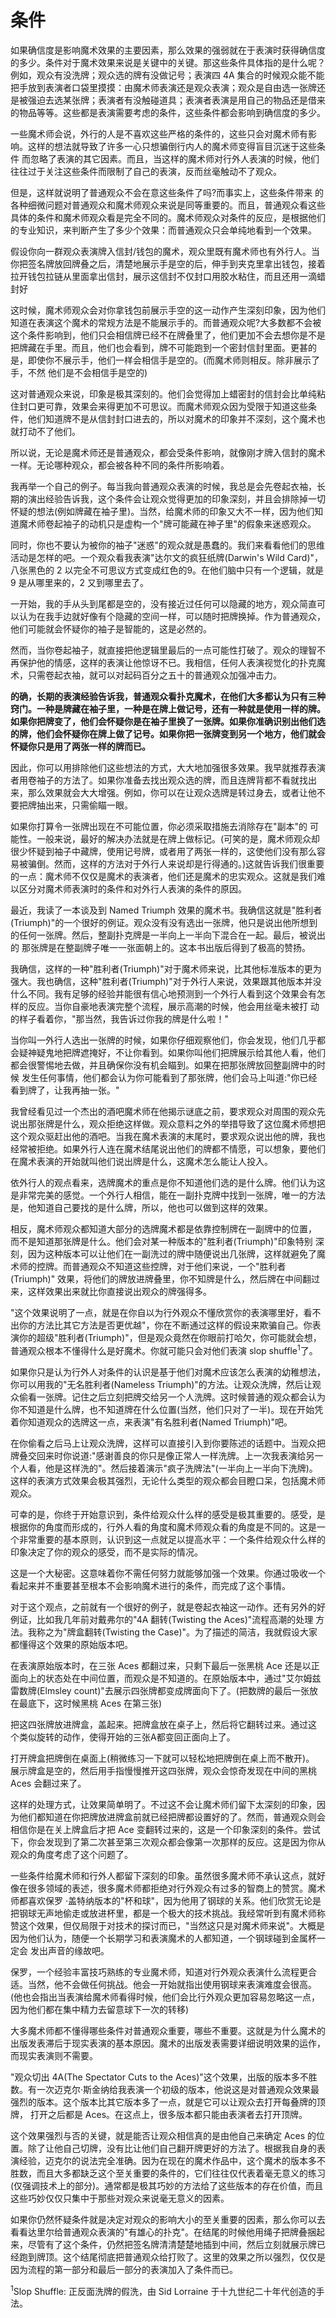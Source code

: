 # 条件

如果确信度是影响魔术效果的主要因素，那么效果的强弱就在于表演时获得确信度的多少。条件对于魔术效果来说是关键中的关键。那这些条件具体指的是什么呢？例如，观众有没洗牌；观众选的牌有没做记号；表演四 4A 集合的时候观众能不能把手放到表演者口袋里摸摸：由魔术师表演还是观众表演；观众是自由选一张牌还是被强迫去选某张牌；表演者有没触碰道具；表演者表演是用自己的物品还是借来的物品等等。这些都是表演需要考虑的条件，这些条件都会影响到确信度的多少。

一些魔术师会说，外行的人是不喜欢这些严格的条件的，这些只会对魔术师有影响。这样的想法就导致了许多一心只想骗倒行内人的魔术师变得盲目沉迷于这些条件 而忽略了表演的其它因素。而且，当这样的魔术师对行外人表演的时候，他们往往过于关注这些条件而限制了自己的表演，反而丝毫触动不了观众。

但是，这样就说明了普通观众不会在意这些条件了吗?而事实上，这些条件带来 的各种细微问题对普通观众和魔术师观众来说是同等重要的。而且，普通观众看这些 具体的条件和魔术师观众看是完全不同的。魔术师观众对条件的反应，是根据他们的专业知识，来判断产生了多少个效果：而普通观众只会单纯地看到一个效果。

假设你向一群观众表演牌入信封/钱包的魔术，观众里既有魔术师也有外行人。当你把签名牌放回牌叠之后，清楚地展示手是空的后，伸手到夹克里拿出钱包，接着拉开钱包拉链从里面拿出信封，展示这信封不仅封口用胶水粘住，而且还用一滴蜡封好

这时候，魔术师观众会对你拿钱包前展示手空的这一动作产生深刻印象，因为他们知道在表演这个魔术的常规方法是不能展示手的。而普通观众呢?大多数都不会被这个条件影响到，他们只会相信牌已经不在牌叠里了，他们更加不会去想你是不是把牌藏在手里。而且，他们也会看到，牌不可能跑到一个密封信封里面。更甚的是，即使你不展示手，他们一样会相信手是空的。(而魔术师则相反。除非展示了手，不然 他们是不会相信手是空的)

这对普通观众来说，印象是极其深刻的。他们会觉得加上蜡密封的信封会比单纯粘住封口更可靠，效果会来得更加不可思议。而魔术师观众因为受限于知道这些条件，他们知道牌不是从信封封口进去的，所以对魔术的印象并不深刻，这个魔术也就打动不了他们。

所以说，无论是魔术师还是普通观众，都会受条件影响，就像刚才牌入信封的魔术一样。无论哪种观众，都会被各种不同的条件所影响着。

我再举一个自己的例子。每当我向普通观众表演的时候，我总是会先卷起衣袖，长期的演出经验告诉我，这个条件会让观众觉得更加的印象深刻，并且会排除掉一切 怀疑的想法(例如牌藏在袖子里)。当然，给魔术师的印象又大不一样，因为他们知 道魔术师卷起袖子的动机只是虚构一个"牌可能藏在神子里"的假象来迷惑观众。

同时，你也不要认为被你的袖子"迷惑"的观众就是愚蠢的。我们来看看他们的思维活动是怎样的吧。一个观众看我表演"达尔文的疯狂纸牌(Darwin's Wild Card)"，八张黑色的 2 以完全不可思议方式变成红色的9。在他们脑中只有一个逻辑，就是 9 是从哪里来的，2 又到哪里去了。

一开始，我的手从头到尾都是空的，没有接近过任何可以隐藏的地方，观众简直可以认为在我手边就好像有个隐藏的空间一样，可以随时把牌换掉。作为普通观众，他们可能就会怀疑你的袖子是智能的，这是必然的。

然而，当你卷起袖子，就直接把他逻辑里最后的一点可能性打破了。观众的理智不再保护他的情感，这样的表演让他惊讶不已。我相信，任何人表演视觉化的扑克魔术，只需卷起衣袖，就可以对起码百分之五十的普通观众加强冲击力。

**的确，长期的表演经验告诉我，普通观众看扑克魔术，在他们大多都认为只有三种窍门。一种是牌藏在袖子里，一种是在牌上做记号，还有一种就是使用一样的牌。 如果你把牌变了，他们会怀疑你是在袖子里换了一张牌。如果你准确识别出他们选的牌，他们会怀疑你在牌上做了记号。如果你把一张牌变到另一个地方，他们就会怀疑你只是用了两张一样的牌而已。**

因此，你可以用排除他们这些想法的方式，大大地加强很多效果。我早就推荐表演者用卷袖子的方法了。如果你准备去找出观众选的牌，而且连牌背都不看就找出来，那么效果就会大大增强。例如，你可以在让观众选牌是转过身去，或者让他不要把牌抽出来，只需偷瞄一眼。

如果你打算令一张牌出现在不可能位置，你必须采取措施去消除存在"副本"的 可能性。一般来说，最好的解决办法就是在牌上做标记。(可笑的是，魔术师观众却很少怀疑到袖子中藏牌，使用记号牌，或者用了两张一样的，这使他们没有那么容易被骗倒。然而，这样的方法对于外行人来说却是行得通的。)这就告诉我们很重要的一点：魔术师不仅仅是魔术的表演者，他们还是魔术的忠实观众。这就是我们难以区分对魔术师表演时的条件和对外行人表演的条件的原因。

最近，我读了一本谈及到 Named Triumph 效果的魔术书。我确信这就是"胜利者 (Triumph)"的一个很好的例证。观众没有没有选出一张牌，他只是说出他所想到 的任何一张牌。然后，整副扑克牌是一半向上一半向下混合在一起。最后，被说出的 那张牌是在整副牌子唯一一张面朝上的。这本书出版后得到了极高的赞扬。

我确信，这样的一种"胜利者(Triumph)"对于魔术师来说，比其他标准版本的更为强大。我也确信，这种"胜利者(Triumph)"对于外行人来说，效果跟其他版本并没什么不同。我有足够的经验并能很有信心地预测到一个外行人看到这个效果会有怎样的反应。当你自豪地表演完整个流程，展示高潮的时候，他会用丝毫未被打 动的样子看着你，"那当然，我告诉过你我的牌是什么啦！"

当你叫一外行人选出一张牌的时候，如果你仔细观察他们，你会发现，他们几乎都会疑神疑鬼地把牌遮掩好，不让你看到。如果你叫他们把牌展示给其他人看，他们都会很警惕地去做，并且确保你没有机会瞄到。如果在把那张牌放回整副牌中的时候 发生任何事情，他们都会认为你可能看到了那张牌，他们会马上叫道:"你已经看到牌了，让我再抽一张。"

我曾经看见过一个杰出的酒吧魔术师在他揭示谜底之前，要求观众对周围的观众先说出那张牌是什么，观众拒绝这样做。观众意料之外的举措导致了这位魔术师想把这个观众驱赶出他的酒吧。当我在魔术表演的末尾时，要求观众说出他的牌，我也经常被拒绝。如果外行人连在魔术结尾说出他们的牌都不情愿，可以想象，要他们在魔术表演的开始就叫他们说出牌是什么，这魔术怎么能让人投入。

依外行人的观点看来，选牌魔术的重点是你不知道他们选的是什么牌。他们认为这是非常完美的感觉。一个外行人相信，能在一副扑克牌中找到一张牌，唯一的方法 是，他知道自己要找的是什么牌，所以，他也可以做到这样的效果。

相反，魔术师观众都知道大部分的选牌魔术都是依靠控制牌在一副牌中的位置， 而不是知道那张牌是什么。他们会对某一种版本的"胜利者(Triumph)"印象特别 深刻，因为这种版本可以让他们在一副洗过的牌中随便说出几张牌，这样就避免了魔 术师的控牌。而普通观众不知道这些控牌，对于他们来说，一个"胜利者(Triumph)" 效果，将他们的牌放进牌叠里，你不知牌是什么，然后牌在中间翻过来，这样效果出来就比你直接说出观众的牌强得多。

"这个效果说明了一点，就是在你自以为行外观众不懂欣赏你的表演哪里好，看不出你的方法比其它方法是否更优越"，你在不断通过这样的假设来欺骗自己。你表演你的超级"胜利者(Triumph)"，但是观众竟然在你眼前打哈欠，你可能就会想，普通观众根本不懂得什么是好魔术。你就可能只会对他们表演 slop shuffle<sup>1</sup>了。

如果你只是认为行外人对条件的认识是基于他们对魔术应该怎么表演的幼稚想法，你可以用我的"无名胜利者(Nameless Triumph)"的方法。让观众洗牌，然后让观众偷看一张牌。记住之后立刻把牌交给另一个人洗牌。这时候普通的观众都会认为你不知道是什么牌，也不知道牌在什么位置(当然，他们只对了一半)。现在开始凭着你知道观众的选牌这一点，来表演"有名胜利者(Named Triumph)"吧。

在你偷看之后马上让观众洗牌，这样可以直接引入到你要陈述的话题中。当观众把牌叠交回来时你说道:"感谢善良的你只是像正常人一样洗牌。上一次我表演给另一个人看，他是这样洗的"。然后接着演示"疯子洗牌法"(一半向上一半向下洗牌)。这样的表演方式效果会极其强烈，无论什么类型的观众都会目瞪口呆，包括魔术师观众。

可幸的是，你终于开始意识到，条件给观众什么样的感受是极其重要的。感受，是根据你的角度而形成的，行外人看的角度和魔术师观众看的角度是不同的。这是一个非常重要的基本原则，认识到这一点就足以提高水平：一个条件给观众什么样的印象决定了你的观众的感受，而不是实际的情况。

这是一个大秘密。这意味着你不需任何努力就能够加强一个效果。你通过吸收一个看起来并不重要甚至根本不会影响魔术进行的条件，而完成了这个事情。

对于这个观点，之前就有一个很好的例子，就是卷起衣袖这一动作。还有另外的好例证，比如我几年前对戴弗尔的"4A 翻转(Twisting the Aces)"流程高潮的处理 方法。我称之为"牌盒翻转(Twisting the Case)"。为了描述的简洁，我就假设大家都懂得这个效果的原始版本吧。

在表演原始版本时，在三张 Aces 都翻过来，只剩下最后一张黑桃 Ace 还是以正面向上的状态处在中间位置，而观众是不知道的。在原始版本中，通过"艾尔姆兹雷数牌(Elmsley count)"去展示四张牌都变成牌面向下了。(把数牌的最后一张放在最底下，这时候黑桃 Aces 在第三张)

把这四张牌放进牌盒，盖起来。把牌盒放在桌子上，然后将它翻转过来。通过这 个类似旋转的动作，使得开始的三张A都变回正面向上了。

打开牌盒把牌倒在桌面上(稍微练习一下就可以轻松地把牌倒在桌上而不散开)。 展示牌盒是空的，然后用手指慢慢推开这四张牌，观众会惊奇发现在中间的黑桃 Aces 会翻过来了。

这样的处理方式，让效果简单明了。不过这不会让魔术师们留下太深刻的印象，因为他们都知道在你把牌放进牌盒前就已经把牌都设置好的了。然而，普通观众则会相信你是在关上牌盒后才把 Ace 变翻转过来的，这是一个印象深刻的条件。尝试下，你会发现到了第二次甚至第三次观众都会像第一次那样的反应。这是因为你从观众的角度考虑了这个问题了。

一些条件给魔术师和行外人都留下深刻的印象。虽然很多魔术师不承认这点，就好像在很多领域的表述，很多魔术师都拒绝对行外观众有过多的智商上的赞赏。魔术师都喜欢保罗 ·盖特纳版本的"杯和球"，因为他用了钢球的关系。他们欣赏无论是把钢球无声地偷走或放进杯里，都是一个极大的技术挑战。我经常听到有魔术师称赞这个效果，但仅局限于对技术的探讨而已，"当然这只是对魔术师来说"。大概是因为他们认为，随便一个长期学习和表演魔术的人都知道，一个钢球碰到金属杯一定会 发出声音的缘故吧。

保罗，一个经验丰富技巧熟练的专业魔术师，知道对行外观众表演什么流程更合适。当然，他不会做任何挑战。他会一开始就指出使用钢球来表演难度会很高。(他也会指出当表演给魔术师看得时候，他们会比行外观众更加容易忽略这一点，因为他们都在集中精力去留意球下一次的转移)

大多魔术师都不懂得哪些条件对普通观众重要，哪些不重要。这就是为什么魔术的出版发表滞后于现实表演的基本原因。魔术的出版发表需要详细说明效果的运作，而现实表演则不需要。

"观众切出 4A(The Spectator Cuts to the Aces)"这个效果，出版的版本多不胜数。有一次迈克尔·斯金纳给我表演一个初级的版本，他说这是对普通观众效果最强烈的版本。这个版本比其它版本多了一点，就是它可以让观众去打开每叠牌的顶牌， 打开之后都是 Aces。在这点上，很多版本都只能由表演者去打开顶牌。

这个效果强烈与否的关键，就是能否让观众相信真的是由他自己来确定 Aces 的位置。除了让他自己切牌，没有比让他们自己翻开牌更好的方法了。根据我自身的表演经验，迈克尔的说法完全准确。因为在现在的魔术作品中，这个魔术的版本多不胜数，而且大多都缺乏这个至关重要的条件的，它们往往仅代表着毫无意义的练习(仅强调技术上的部分)。通常都是极其巧妙的方法给了这些版本的存在价值，而且这些巧妙仅仅只集中于那些对观众来说毫无意义的因素。

如果你仍然怀疑条件就是决定对观众的影响大小的至关重要的因素，那么你可以去看看达里尔给普通观众表演的"有雄心的扑克"。在结尾的时候他用绳子把牌叠捆起来，尽管有了这个条件，仍然把签名牌清清楚楚地插到中间，然后立刻就展示牌已经跑到牌顶。这个结尾彻底把普通观众给打败了。这里的效果之所以强烈，仅仅是因为流程的第一部分和最后一部分的表演加入了条件而已。

<sup>1</sup>Slop Shuffle: 正反面洗牌的假洗，由 Sid Lorraine 于十九世纪二十年代创造的手法。
